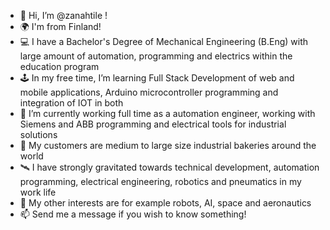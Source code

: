 - 👋 Hi, I’m @zanahtile !
- 🌍 I'm from Finland!
- 💻 I have a Bachelor's Degree of Mechanical Engineering (B.Eng) with large amount of automation, programming and electrics within the education program
- 🕹️ In my free time, I’m learning Full Stack Development of web and mobile applications, Arduino microcontroller programming and integration of IOT in both
- 🌱 I’m currently working full time as a automation engineer, working with Siemens and ABB programming and electrical tools for industrial solutions
- 🛒 My customers are medium to large size industrial bakeries around the world
- 🛰️ I have strongly gravitated towards technical development, automation programming, electrical engineering, robotics and pneumatics in my work life
- 🧠 My other interests are for example robots, AI, space and aeronautics
- 📫 Send me a message if you wish to know something!
